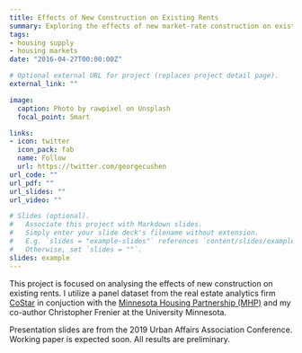 ```yaml
---
title: Effects of New Construction on Existing Rents
summary: Exploring the effects of new market-rate construction on existing rents in Minneapolis, MN.
tags:
- housing supply
- housing markets
date: "2016-04-27T00:00:00Z"

# Optional external URL for project (replaces project detail page).
external_link: ""

image:
  caption: Photo by rawpixel on Unsplash
  focal_point: Smart

links:
- icon: twitter
  icon_pack: fab
  name: Follow
  url: https://twitter.com/georgecushen
url_code: ""
url_pdf: ""
url_slides: ""
url_video: ""

# Slides (optional).
#   Associate this project with Markdown slides.
#   Simply enter your slide deck's filename without extension.
#   E.g. `slides = "example-slides"` references `content/slides/example-slides.md`.
#   Otherwise, set `slides = ""`.
slides: example
---
```


This project is focused on analysing the effects of new construction on existing rents. I utilize a panel dataset from the real estate analytics firm [CoStar](https://www.costar.com/) in conjuction with the [Minnesota Housing Partnership (MHP)](https://www.mhponline.org/) and my co-author Christopher Frenier at the University Minnesota.


Presentation slides are from the 2019 Urban Affairs Association Conference. Working paper is expected soon. All results are preliminary.


